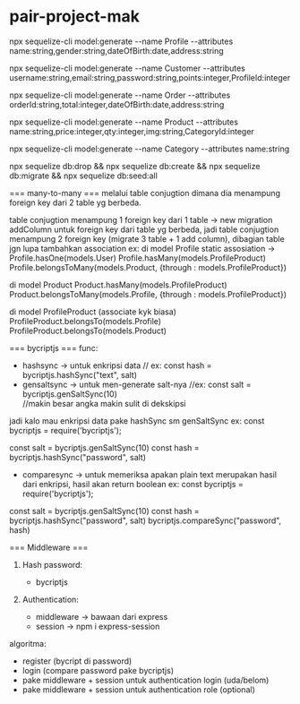 # pair-project-mak

npx sequelize-cli model:generate --name Profile --attributes name:string,gender:string,dateOfBirth:date,address:string

npx sequelize-cli model:generate --name Customer --attributes username:string,email:string,password:string,points:integer,ProfileId:integer

npx sequelize-cli model:generate --name Order --attributes orderId:string,total:integer,dateOfBirth:date,address:string

npx sequelize-cli model:generate --name Product --attributes name:string,price:integer,qty:integer,img:string,CategoryId:integer

npx sequelize-cli model:generate --name Category --attributes name:string

npx sequelize db:drop && npx sequelize db:create && npx sequelize db:migrate && npx sequelize db:seed:all

=== many-to-many ===
melalui table conjugtion dimana dia menampung foreign key dari 2 table yg berbeda.

table conjugtion menampung 1 foreign key dari 1 table -> new migration addColumn untuk foreign key dari table yg berbeda,
jadi table conjugtion menampung 2 foreign key   (migrate 3 table + 1 add column), 
dibagian table jgn lupa tambahkan association 
ex:
di model Profile static assosiation -> 
Profile.hasOne(models.User)
Profile.hasMany(models.ProfileProduct)
Profile.belongsToMany(models.Product, {through : models.ProfileProduct})

di model Product
Product.hasMany(models.ProfileProduct)
Product.belongsToMany(models.Profile, {through : models.ProfileProduct})

di model ProfileProduct (associate kyk biasa)
ProfileProduct.belongsTo(models.Profile)
ProfileProduct.belongsTo(models.Product)

=== bycriptjs ===
func:
- hashsync -> untuk enkripsi data       // ex: const hash = bycriptjs.hashSync("text", salt)
- gensaltsync   -> untuk men-generate salt-nya  //ex: const salt = bycriptjs.genSaltSync(10)    
//makin besar angka makin sulit di dekskipsi

jadi kalo mau enkripsi data pake hashSync sm genSaltSync
ex:
const bycriptjs = require('bycriptjs');

const salt = bycriptjs.genSaltSync(10)
const hash = bycriptjs.hashSync("password", salt)

- comparesync   -> untuk memeriksa apakan plain text merupakan hasil dari enkripsi, hasil akan return boolean
ex:
const bycriptjs = require('bycriptjs');

const salt = bycriptjs.genSaltSync(10)
const hash = bycriptjs.hashSync("password", salt)
bycriptjs.compareSync("password", hash)


=== Middleware ===

1. Hash password:
    - bycriptjs

2. Authentication:
    - middleware -> bawaan dari express
    - session   -> npm i express-session

algoritma: 
- register (bycript di password)
- login (compare password pake bycriptjs)
- pake middleware + session untuk authentication login (uda/belom)
- pake middleware + session untuk authentication role (optional)


